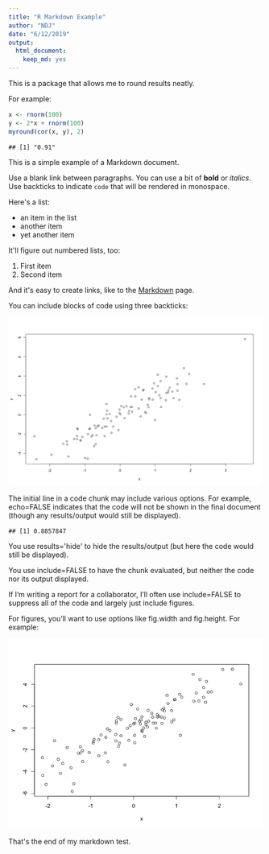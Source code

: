 ```yaml
---
title: "R Markdown Example"
author: "NDJ"
date: "6/12/2019"
output: 
  html_document: 
    keep_md: yes
---
```




This is a package that allows me to round results neatly.



For example:


```r
x <- rnorm(100)
y <- 2*x + rnorm(100)
myround(cor(x, y), 2)
```

```
## [1] "0.91"
```

This is a simple example of a Markdown document.

Use a blank link between paragraphs.
You can use a bit of **bold** or _italics_. Use backticks to indicate
`code` that will be rendered in monospace.

Here's a list:

- an item in the list
- another item
- yet another item

It'll figure out numbered lists, too:

1. First item
2. Second item

And it's easy to create links, like to
the [Markdown](https://daringfireball.net/projects/markdown/)
page.

You can include blocks of code using three backticks:

![](Figs/simulate_data-1.png)<!-- -->

The initial line in a code chunk may include various options. For example, echo=FALSE indicates that the code will not be shown in the final document (though any results/output would still be displayed).


```
## [1] 0.8857847
```

You use results='hide' to hide the results/output (but here the code would still be displayed).



You use include=FALSE to have the chunk evaluated, but neither the code nor its output displayed.



If I’m writing a report for a collaborator, I’ll often use include=FALSE to suppress all of the code and largely just include figures.

For figures, you’ll want to use options like fig.width and fig.height. For example:

![](Figs/scatterplot-1.png)<!-- -->

That's the end of my markdown test.


